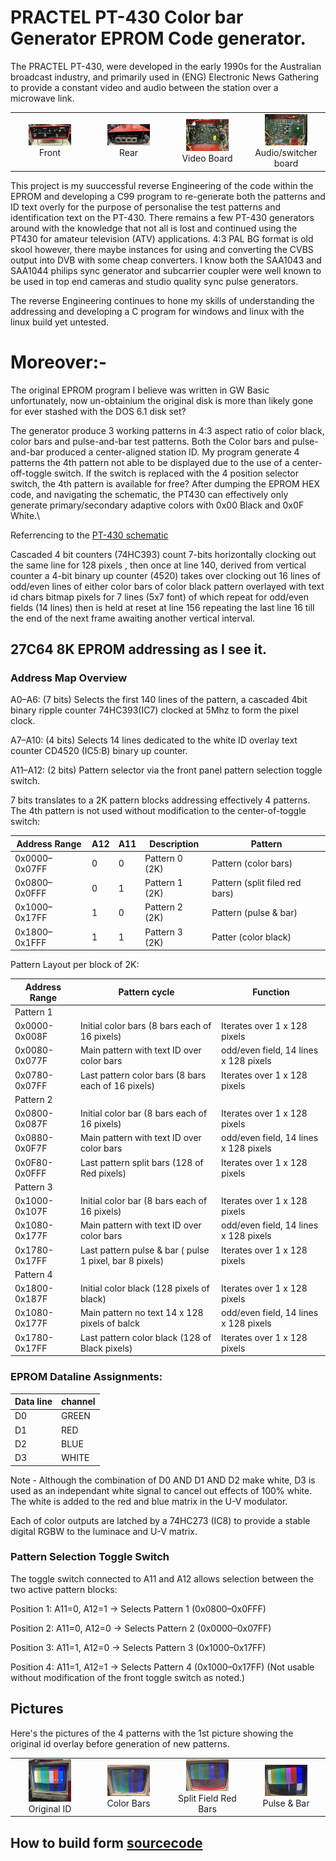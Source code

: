 # PRACTEL PT-430 Color bar Generator EPROM Code generator.
The PRACTEL PT-430, were developed in the early 1990s for the Australian broadcast industry, and primarily used in (ENG) Electronic News Gathering to provide a constant video and audio between the station over a microwave link.

<table align="center">
<tr>
  <td width="25%" align="center">
    <img src="https://github.com/TVforME/PT430/blob/main/docs/images/PT430-Frontview.jpg" width="60%">
    <br>
    Front
  </td>
  <td width="25%" align="center">
    <img src="https://github.com/TVforME/PT430/blob/main/docs/images/PT430-Rearview.jpg" width="60%">
    <br>
    Rear
  </td>
  <td width="25%" align="center">
    <img src="https://github.com/TVforME/PT430/blob/main/docs/images/PT430-Videoboard.jpg" width="60%">
    <br>
    Video Board
  </td>
  <td width="25%" align="center">
    <img src="https://github.com/TVforME/PT430/blob/main/docs/images/PT430-Audioboard.jpg" width="60%">
    <br>
    Audio/switcher board
  </td>
</tr>
</table>


This project is my suuccessful reverse Engineering of the code within the EPROM and developing a C99 program to re-generate both the patterns and ID text overly for the purpose of personalise the test patterns and identification text on the PT-430.
There remains a few PT-430 generators around with the knowledge that not all is lost and continued using the PT430 for amateur television (ATV) applications. 
4:3 PAL BG format is old skool however, there maybe instances for using and converting the CVBS output into DVB with some cheap converters. I know both the SAA1043 and SAA1044 philips sync generator and subcarrier coupler were well known to be used in top end cameras and studio quality sync pulse generators.

The reverse Engineering continues to hone my skills of understanding the addressing and developing a C program for windows and linux with the linux build yet untested.

# Moreover:-
The original EPROM program I believe was written in GW Basic unfortunately, now un-obtainium the original disk is more than likely gone for ever stashed with the DOS 6.1 disk set?

The generator produce 3 working patterns in 4:3 aspect ratio of color black, color bars and pulse-and-bar test patterns. Both the Color bars and pulse-and-bar produced a center-aligned station ID.
My program generate 4 patterns the 4th pattern not able to be displayed due to the use of a center-off-toggle switch. If the switch is replaced with the 4 position selector switch, the 4th pattern is available for free?
After dumping the EPROM HEX code, and navigating the schematic, the PT430 can effectively only generate primary/secondary adaptive colors with 0x00 Black and 0x0F White.\

Referrencing to the [PT-430 schematic](docs/PRACTEL%20PT430%20Colorbar%20Generator.pdf)

Cascaded 4 bit counters (74HC393) count 7-bits horizontally clocking out the same line for 128 pixels , then once at line 140, derived from vertical counter a 4-bit binary up counter (4520) takes over clocking out 16 lines of odd/even lines of either color bars of color black pattern overlayed with text id chars bitmap pixels for 7 lines (5x7 font) of which repeat for odd/even fields (14 lines) then is held at reset at line 156 repeating the last line 16 till the end of the next frame awaiting another vertical interval.

## 27C64 8K EPROM addressing as I see it.
### Address Map Overview
A0–A6: (7 bits) Selects the first 140 lines of the pattern, a cascaded 4bit binary ripple counter 74HC393(IC7) clocked at 5Mhz to form the pixel clock.

A7–A10: (4 bits) Selects 14 lines dedicated to the white ID overlay text counter CD4520 (IC5:B) binary up counter.

A11–A12: (2 bits) Pattern selector via the front panel pattern selection toggle switch.

7 bits translates to a 2K pattern blocks addressing effectively 4 patterns. 
The 4th pattern is not used without modification to the center-of-toggle switch:

| Address Range   | A12 | A11 | Description           | Pattern                        |
|-----------------|-----|-----|-----------------------|--------------------------------|
| 0x0000–0x07FF   | 0   | 0   | Pattern 0 (2K)        | Pattern (color bars)           |
| 0x0800–0x0FFF   | 0   | 1   | Pattern 1 (2K)        | Pattern (split filed red bars) |
| 0x1000–0x17FF   | 1   | 0   | Pattern 2 (2K)        | Pattern (pulse & bar)          |
| 0x1800–0x1FFF   | 1   | 1   | Pattern 3 (2K)        | Patter (color black)           |

Pattern Layout per block of 2K:

| Address Range   | Pattern cycle                                           | Function
|-----------------|---------------------------------------------------------|----------------------------------------|
|    Pattern 1    |                                                         |                                        |
| 0x0000-0x008F   | Initial color bars (8 bars each of 16 pixels)           |  Iterates over 1 x 128 pixels          |
| 0x0080-0x077F   | Main pattern with text ID over color bars               |  odd/even field, 14 lines x 128 pixels |
| 0x0780-0x07FF   | Last pattern color bars (8 bars each of 16 pixels)      |  Iterates over 1 x 128 pixels          |
|    Pattern 2    |                                                         |                                        |
| 0x0800-0x087F   | Initial color bar (8 bars each of 16 pixels)            |  Iterates over 1 x 128 pixels          |
| 0x0880-0x0F7F   | Main pattern with text ID over color bars               |  odd/even field, 14 lines x 128 pixels |
| 0x0F80-0x0FFF   | Last pattern split bars (128 of Red pixels)             |  Iterates over 1 x 128 pixels          |
|    Pattern 3    |                                                         |                                        |
| 0x1000-0x107F   | Initial color bar (8 bars each of 16 pixels)            |  Iterates over 1 x 128 pixels          |
| 0x1080-0x177F   | Main pattern with text ID over color bars               |  odd/even field, 14 lines x 128 pixels |
| 0x1780-0x17FF   | Last pattern pulse & bar ( pulse 1 pixel, bar 8 pixels) |  Iterates over 1 x 128 pixels          |
|    Pattern 4    |                                                         |                                        |
| 0x1800-0x187F   | Initial color black (128 pixels of black)               |  Iterates over 1 x 128 pixels          |
| 0x1080-0x177F   | Main pattern  no text  14 x 128 pixels of balck         |  odd/even field, 14 lines x 128 pixels |
| 0x1780-0x17FF   | Last pattern color black  (128 of Black pixels)         |  Iterates over 1 x 128 pixels          |

### EPROM Dataline Assignments:

| Data line  | channel     |
|------------|-------------|
| D0         |    GREEN    |
| D1         |    RED      |
| D2         |    BLUE     |
| D3         |    WHITE    |

Note - Although the combination of D0 AND D1 AND D2 make white, D3 is used as an independant white signal to cancel out effects of 100% white.
The white is added to the red and blue matrix in the U-V modulator.

Each of color outputs are latched by a 74HC273 (IC8) to provide a stable digital RGBW to the luminace and U-V matrix. 

### Pattern Selection Toggle Switch
The toggle switch connected to A11 and A12 allows selection between the two active pattern blocks:

Position 1: A11=0, A12=1 → Selects Pattern 1 (0x0800–0x0FFF)

Position 2: A11=0, A12=0 → Selects Pattern 2 (0x0000–0x07FF)

Position 3: A11=1, A12=0 → Selects Pattern 3 (0x1000–0x17FF)

Position 4: A11=1, A12=1 → Selects Pattern 4 (0x1000–0x17FF)  (Not usable without modification of the front toggle switch as noted.)

## Pictures
Here's the pictures of the 4 patterns with the 1st picture showing the original id overlay before generation of new patterns.

<table align="center">
<tr>
  <td width="25%" align="center">
    <img src="https://github.com/TVforME/PT430/blob/main/docs/images/PT430-Colorbars-w-id.jpg" width="60%">
    <br>
    Original ID
  </td>
  <td width="25%" align="center">
    <img src="https://github.com/TVforME/PT430/blob/main/docs/images/PT430-Colorbars-vk3xka.jpg" width="60%">
    <br>
    Color Bars
  </td>
  <td width="25%" align="center">
    <img src="https://github.com/TVforME/PT430/blob/main/docs/images/PT430-Splitbars-vk3xka.jpg" width="60%">
    <br>
    Split Field Red Bars
  </td>
  <td width="25%" align="center">
    <img src="https://github.com/TVforME/PT430/blob/main/docs/images/PT430-Pulsebars-vk3xka.jpg" width="60%">
    <br>
    Pulse & Bar
  </td>
</tr>
</table>

## How to build form [sourcecode](docs/build/build.md)



